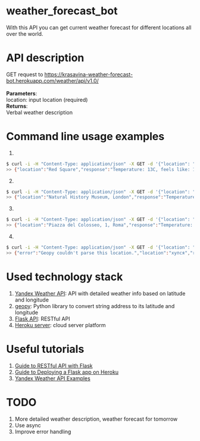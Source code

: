# weather_forecast_bot

With this API you can get current weather forecast for different locations all over the world.

# API description

GET request to https://krasavina-weather-forecast-bot.herokuapp.com/weather/api/v1.0/
<br>
<br>
**Parameters**:
<br>
location: input location (required)
<br>
**Returns**:
<br>
Verbal weather description

# Command line usage examples

1.

```bash
$ curl -i -H "Content-Type: application/json" -X GET -d '{"location": "Red Square"}' https://krasavina-weather-forecast-bot.herokuapp.com/weather/api/v1.0/
>> {"location":"Red Square","response":"Temperature: 13C, feels like: 12C, rain."}
```

2.

```bash
$ curl -i -H "Content-Type: application/json" -X GET -d '{"location": "Natural History Museum, London"}' https://krasavina-weather-forecast-bot.herokuapp.com/weather/api/v1.0/
>> {"location":"Natural History Museum, London","response":"Temperature: 20C, feels like: 21C, cloudy."}
```

3.

```bash
$ curl -i -H "Content-Type: application/json" -X GET -d '{"location": "Piazza del Colosseo, 1, Roma"}' https://krasavina-weather-forecast-bot.herokuapp.com/weather/api/v1.0/
>> {"location":"Piazza del Colosseo, 1, Roma","response":"Temperature: 26C, feels like: 28C, clear."}
```

4.

```bash
$ curl -i -H "Content-Type: application/json" -X GET -d '{"location": "хупся"}' https://krasavina-weather-forecast-bot.herokuapp.com/weather/api/v1.0/
>> {"error":"Geopy couldn't parse this location.","location":"хупся","response":null}
```

# Used technology stack

1. [Yandex Weather API](https://yandex.ru/dev/weather/): API with detailed weather info based on latitude and longitude
2. [geopy](https://geopy.readthedocs.io/en/stable/): Python library to convert string address to its latitude and longitude
3. [Flask API](https://flask.palletsprojects.com/en/1.1.x/): RESTful API
4. [Heroku server](https://www.heroku.com/): cloud server platform

# Useful tutorials

1. [Guide to RESTful API with Flask](https://blog.miguelgrinberg.com/post/designing-a-restful-api-with-python-and-flask)
2. [Guide to Deploying a Flask app on Heroku](https://kaushalvivek.github.io/2020-3-30-heroku-flask/)
3. [Yandex Weather API Examples](https://sprut.ai/client/blog/1165)

# TODO

1. More detailed weather description, weather forecast for tomorrow
2. Use async
3. Improve error handling
